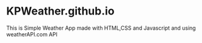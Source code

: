 # KPWeather.github.io
This is Simple Weather App made with HTML,CSS and Javascript and using weatherAPI.com API
